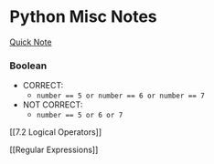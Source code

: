 # Python Misc Notes

[Quick Note](https://www.notion.so/Quick-Note-13a48712ca784c2cbfec49c159f15c4d) 

### Boolean

- CORRECT:
    - `number == 5 or number == 6 or number == 7`
- NOT CORRECT:
    - `number == 5 or 6 or 7`

[[7.2 Logical Operators]]

[[Regular Expressions]]